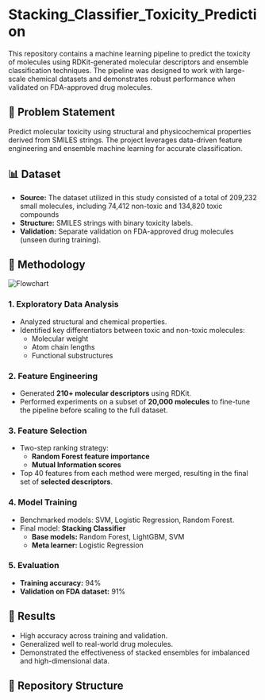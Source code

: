# Stacking_Classifier_Toxicity_Prediction

This repository contains a machine learning pipeline to predict the toxicity of molecules using RDKit-generated molecular descriptors and ensemble classification techniques. The pipeline was designed to work with large-scale chemical datasets and demonstrates robust performance when validated on FDA-approved drug molecules.


## 📌 Problem Statement

Predict molecular toxicity using structural and physicochemical properties derived from SMILES strings. The project leverages data-driven feature engineering and ensemble machine learning for accurate classification.


## 📊 Dataset

- **Source:** The dataset utilized in this study consisted of a total of 209,232 small molecules, including 74,412 non-toxic and 134,820 toxic compounds
- **Structure:** SMILES strings with binary toxicity labels.
- **Validation:** Separate validation on FDA-approved drug molecules (unseen during training).


## 🧪 Methodology

![Flowchart](https://github.com/user-attachments/assets/7df91d38-e782-4716-a5a0-317f8318ee17)


### 1. Exploratory Data Analysis
- Analyzed structural and chemical properties.
- Identified key differentiators between toxic and non-toxic molecules:
  - Molecular weight
  - Atom chain lengths
  - Functional substructures

### 2. Feature Engineering
- Generated **210+ molecular descriptors** using RDKit.
- Performed experiments on a subset of **20,000 molecules** to fine-tune the pipeline before scaling to the full dataset.

### 3. Feature Selection
- Two-step ranking strategy:
  - **Random Forest feature importance**
  - **Mutual Information scores**
- Top 40 features from each method were merged, resulting in the final set of **selected descriptors**.

### 4. Model Training
- Benchmarked models: SVM, Logistic Regression, Random Forest.
- Final model: **Stacking Classifier**
  - **Base models:** Random Forest, LightGBM, SVM
  - **Meta learner:** Logistic Regression

### 5. Evaluation
- **Training accuracy:** 94%
- **Validation on FDA dataset:** 91%



## 🚀 Results

- High accuracy across training and validation.
- Generalized well to real-world drug molecules.
- Demonstrated the effectiveness of stacked ensembles for imbalanced and high-dimensional data.



## 📁 Repository Structure

